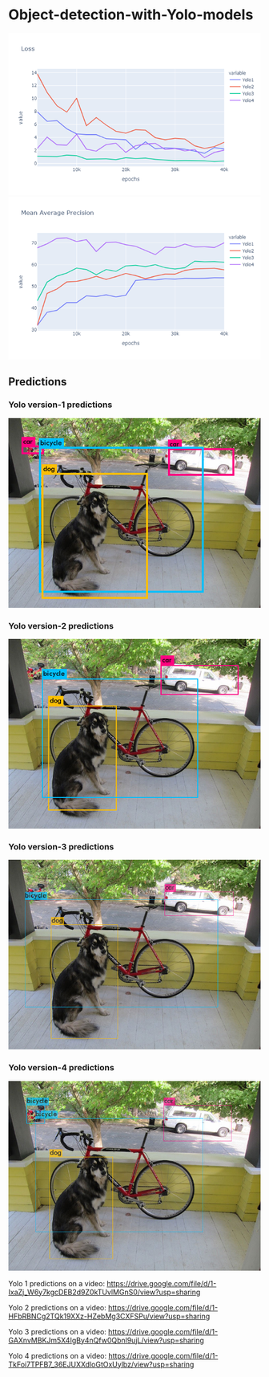 # Object-detection-with-Yolo-models
![alt text](https://github.com/anirudh201098/Object-detection-with-Yolo-models/blob/main/Predictions%20and%20graphs/Loss.png)
![alt text](https://github.com/anirudh201098/Object-detection-with-Yolo-models/blob/main/Predictions%20and%20graphs/map.png)

## Predictions
### Yolo version-1 predictions 
![alt text](https://github.com/anirudh201098/Object-detection-with-Yolo-models/blob/main/Predictions%20and%20graphs/yolo1.jpg)

### Yolo version-2 predictions 
![alt text](https://github.com/anirudh201098/Object-detection-with-Yolo-models/blob/main/Predictions%20and%20graphs/yolo2.jpg)

### Yolo version-3 predictions 
![alt text](https://github.com/anirudh201098/Object-detection-with-Yolo-models/blob/main/Predictions%20and%20graphs/yolo3.jpg)

### Yolo version-4 predictions 
![alt text](https://github.com/anirudh201098/Object-detection-with-Yolo-models/blob/main/Predictions%20and%20graphs/yolo4.jpg)


Yolo 1 predictions on a video: https://drive.google.com/file/d/1-IxaZj_W6y7kgcDEB2d9Z0kTUvlMGnS0/view?usp=sharing

Yolo 2 predictions on a video: https://drive.google.com/file/d/1-HFbRBNCg2TQk19XXz-HZebMg3CXFSPu/view?usp=sharing

Yolo 3 predictions on a video: https://drive.google.com/file/d/1-GAXnvMBKJm5X4IgBy4nQfw0Qbnl9ujL/view?usp=sharing

Yolo 4 predictions on a video: https://drive.google.com/file/d/1-TkFoi7TPFB7_36EJUXXdloGtOxUylbz/view?usp=sharing
